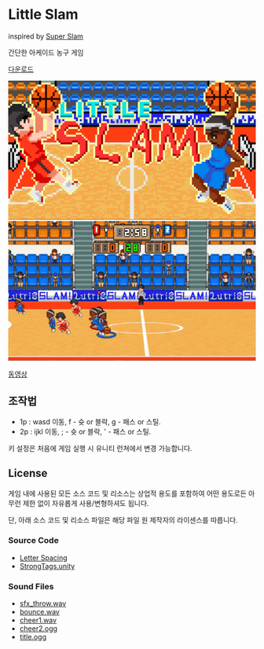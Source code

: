 # Little Slam

inspired by [Super Slam](https://namu.wiki/w/%EC%8A%88%ED%8D%BC%EC%8A%AC%EB%9E%A8)

간단한 아케이드 농구 게임

[다운로드](https://github.com/jwvg0425/LittleSlam/releases/download/1.0/LittleSlam.zip)

![screenshoot](Screenshot/main.jpg)  
![screenshoot](Screenshot/s1.jpg)

[동영상](https://www.youtube.com/watch?v=woKWWQ2Hn1g&feature=youtu.be)

## 조작법

- 1p : wasd 이동, f - 슛 or 블락, g - 패스 or 스틸.
- 2p : ijkl 이동, ; - 슛 or 블락, ' - 패스 or 스틸.

키 설정은 처음에 게임 실행 시 유니티 런쳐에서 변경 가능합니다.

## License

게임 내에 사용된 모든 소스 코드 및 리소스는 상업적 용도를 포함하여 어떤 용도로든 아무런 제한 없이 자유롭게 사용/변형하셔도 됩니다.

단, 아래 소스 코드 및 리소스 파일은 해당 파일 원 제작자의 라이센스를 따릅니다.

### Source Code

- [Letter Spacing](https://bitbucket.org/AcornGame/adjustable-character-spacing)
- [StrongTags.unity](https://github.com/realityreflection/StrongTags.unity)

### Sound Files

- [sfx_throw.wav](https://opengameart.org/content/sfxthrow)
- [bounce.wav](http://freesound.org/people/andre.rocha.nascimento/sounds/51461/)
- [cheer1.wav](http://freesound.org/people/jayfrosting/sounds/333404/)
- [cheer2.ogg](http://freesound.org/people/BerlinGameScene/sounds/267248/)
- [title.ogg](https://opengameart.org/content/final-punch)
